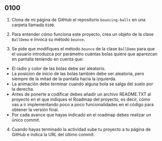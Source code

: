 ## 0100

1. Clona de mi página de GitHub el repositorio `bouncing-balls` en una carpeta llamada `0100`.

2. Para entender cómo funciona este proyecto, crea un objeto de la clase `BallDemo` e invoca su método `bounce`.

3. Se pide que modifiques el método `bounce` de la clase `BallDemo` para que el usuario introduzca por parámetro cuántas bolas quiere que aparezcan en pantalla teniendo en cuenta que:

  - El radio y color de las bolas debe ser aleatorio. 
  - La posicion de inicio de las bolas también debe ser aleatoria, pero siempre de la mitad de la pantalla hacia la izquierda. 
  - La animación debe terminar cuando alguna bola se salga del suelo por la derecha. 
  - Antes de ponerte a codificar debes añadir un archivo README.TXT al proyecto en el que indiques el Roadmap del proyecto, es decir, cómo vas a ir implementando poco a poco funcionalidades en el código para obtener la versión final. 
  - Por cada avance que hayas indicado en el roadmap debes realizar un único commit. 

4. Cuando hayas terminado la actividad sube tu proyecto a tu página de GitHub e indica la URL del último commit.
